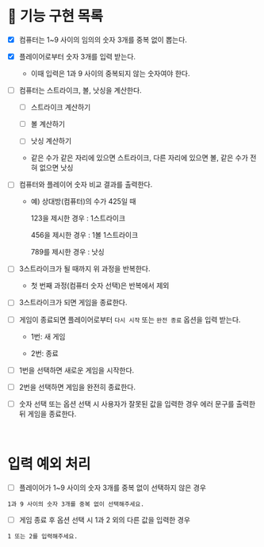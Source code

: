 # 🚀 기능 구현 목록

- [x] 컴퓨터는 1~9 사이의 임의의 숫자 3개를 중복 없이 뽑는다.

- [x] 플레이어로부터 숫자 3개를 입력 받는다.

  - 이때 입력은 1과 9 사이의 중복되지 않는 숫자여야 한다.

- [ ] 컴퓨터는 스트라이크, 볼, 낫싱을 계산한다.

  - [ ] 스트라이크 계산하기

  - [ ] 볼 계산하기

  - [ ] 낫싱 계산하기

  - 같은 수가 같은 자리에 있으면 스트라이크, 다른 자리에 있으면 볼, 같은 수가 전혀 없으면 낫싱

- [ ] 컴퓨터와 플레이어 숫자 비교 결과를 출력한다.

  - 예) 상대방(컴퓨터)의 수가 425일 때

    123을 제시한 경우 : 1스트라이크

    456을 제시한 경우 : 1볼 1스트라이크

    789를 제시한 경우 : 낫싱

- [ ] 3스트라이크가 될 때까지 위 과정을 반복한다.

  - 첫 번째 과정(컴퓨터 숫자 선택)은 반복에서 제외

- [ ] 3스트라이크가 되면 게임을 종료한다.

- [ ] 게임이 종료되면 플레이어로부터 `다시 시작` 또는 `완전 종료` 옵션을 입력 받는다.

  - 1번: 새 게임

  - 2번: 종료

- [ ] 1번을 선택하면 새로운 게임을 시작한다.

- [ ] 2번을 선택하면 게임을 완전히 종료한다.

- [ ] 숫자 선택 또는 옵션 선택 시 사용자가 잘못된 값을 입력한 경우 에러 문구를 출력한 뒤 게임을 종료한다.

<br />

# 입력 예외 처리

- [ ] 플레이어가 1~9 사이의 숫자 3개를 중복 없이 선택하지 않은 경우

```
1과 9 사이의 숫자 3개를 중복 없이 선택해주세요.
```

- [ ] 게임 종료 후 옵션 선택 시 1과 2 외의 다른 값을 입력한 경우

```
1 또는 2를 입력해주세요.
```
